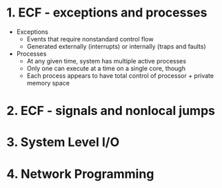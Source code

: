 # 1. ECF - exceptions and processes
- Exceptions
	- Events that require nonstandard control flow
	- Generated externally (interrupts) or internally (traps and faults)
- Processes
	- At any given time, system has multiple active processes
	- Only one can execute at a time on a single core, though
	- Each process appears to have total control of processor + private memory space

# 2. ECF - signals and nonlocal jumps
# 3. System Level I/O
# 4. Network Programming